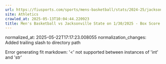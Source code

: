 ```yaml
---
url: https://fiusports.com/sports/mens-basketball/stats/2024-25/jacksonville-state/boxscore/12668/
site: Athletics
crawled_at: 2025-05-13T10:04:44.220923
title: Men's Basketball vs Jacksonville State on 1/30/2025 - Box Score - FIU Athletics
---
```

normalized_at: 2025-05-22T17:17:23.008055
normalization_changes: Added trailing slash to directory path

Error generating fit markdown: '<' not supported between instances of 'int' and 'str'